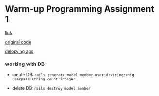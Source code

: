 Warm-up Programming Assignment 1
=============================

[link](https://sites.google.com/site/snuswppspr2015/programming-assignment)

[original code](https://github.com/heroku/ruby-getting-started.git)

[delopying app](https://kuna.herokuapp.com/)


### working with DB

* create DB: ```rails generate model member userid:string:uniq userpass:string count:integer```

* delete DB: ```rails destroy model member```

